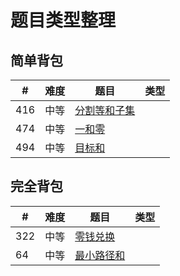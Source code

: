 # 题目类型整理
## 简单背包

|  #  | 难度 |题目 | 类型 |
|-----|-----|-----| -----|
|  416   | 中等 |  [分割等和子集](https://leetcode-cn.com/problems/partition-equal-subset-sum/)| |
|  474   | 中等 |  [一和零](https://leetcode-cn.com/problems/ones-and-zeroes/)| |
|  494   | 中等 |  [目标和](https://leetcode-cn.com/problems/target-sum/)| |

## 完全背包

|  #  | 难度 |题目 | 类型 |
|-----|-----|-----| -----|
|  322   | 中等 |  [零钱兑换](https://leetcode-cn.com/problems/coin-change/)| |
|  64   | 中等 |  [最小路径和](https://leetcode-cn.com/problems/minimum-path-sum/) | |